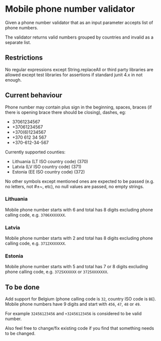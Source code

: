 # Mobile phone number validator

Given a phone number validator that as an input parameter accepts list of phone numbers. 

The validator returns valid numbers grouped by countries and invalid as a separate list.

## Restrictions

No regular expressions except String.replaceAll or third party libraries are allowed except test libraries for assertions if standard junit 4.x in not enough.

## Current behaviour

Phone number may contain plus sign in the beginning, spaces, braces (if there is opening brace there should
 be closing), dashes, eg:
* 37061234567
* +37061234567
* +370(6)1234567
* +370 612 34 567
* +370-612-34-567

Currently supported counties:
* Lithuania (LT ISO country code) (370)
* Latvia (LV ISO country code) (371)
* Estonia (EE ISO country code) (372)

No other symbols except mentioned ones are expected to be passed (e.g. no letters, not #±~, etc), no null values are passed, no empty strings.

### Lithuania

Mobile phone number starts with 6 and total has 8 digits excluding phone calling code, e.g. `3706XXXXXXX`.

### Latvia

Mobile phone number starts with 2 and total has 8 digits excluding phone calling code, e.g. `3712XXXXXXX`.

### Estonia

Mobile phone number starts with 5 and total has 7 or 8 digits excluding phone calling code, e.g. `3725XXXXXX` or `3725XXXXXXX`.

## To be done

Add support for Belgium (phone calling code is `32`, country ISO code is `BE`). Mobile phone numbers have 9 digits and start with `456`, `47`, `48` or `49`.

For example `32456123456` and `+32456123456` is considered to be valid number.

Also feel free to change/fix existing code if you find that something needs to be changed.

